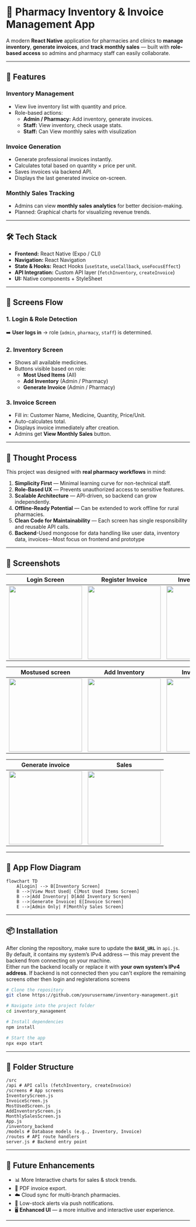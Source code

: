 # 💊 Pharmacy Inventory & Invoice Management App

A modern **React Native** application for pharmacies and clinics to **manage inventory**, **generate invoices**, and **track monthly sales** — built with **role-based access** so admins and pharmacy staff can easily collaborate.

---

## 🚀 Features

### **Inventory Management**
- View live inventory list with quantity and price.
- Role-based actions:  
  - **Admin / Pharmacy:** Add inventory, generate invoices.  
  - **Staff:** View inventory, check usage stats.
  - **Staff:** Can View monthly sales with visulization

### **Invoice Generation**
- Generate professional invoices instantly.
- Calculates total based on quantity × price per unit.
- Saves invoices via backend API.
- Displays the last generated invoice on-screen.

### **Monthly Sales Tracking**
- Admins can view **monthly sales analytics** for better decision-making.
- Planned: Graphical charts for visualizing revenue trends.

---

## 🛠 Tech Stack
- **Frontend:** React Native (Expo / CLI)
- **Navigation:** React Navigation
- **State & Hooks:** React Hooks (`useState`, `useCallback`, `useFocusEffect`)
- **API Integration:** Custom API layer (`fetchInventory`, `createInvoice`)
- **UI:** Native components + StyleSheet

---

## 📱 Screens Flow

### **1. Login & Role Detection**
➡️ **User logs in** → role (`admin`, `pharmacy`, `staff`) is determined.

### **2. Inventory Screen**
- Shows all available medicines.
- Buttons visible based on role:
  - **Most Used Items** (All)
  - **Add Inventory** (Admin / Pharmacy)
  - **Generate Invoice** (Admin / Pharmacy)

### **3. Invoice Screen**
- Fill in: Customer Name, Medicine, Quantity, Price/Unit.
- Auto-calculates total.
- Displays invoice immediately after creation.
- Admins get **View Monthly Sales** button.

---

## 🧠 Thought Process

This project was designed with **real pharmacy workflows** in mind:
1. **Simplicity First** — Minimal learning curve for non-technical staff.
2. **Role-Based UX** — Prevents unauthorized access to sensitive features.
3. **Scalable Architecture** — API-driven, so backend can grow independently.
4. **Offline-Ready Potential** — Can be extended to work offline for rural pharmacies.
5. **Clean Code for Maintainability** — Each screen has single responsibility and reusable API calls.
6. **Backend**-Used mongoose for data handling like user data, inventory data, invoices--Most focus on frontend and prototype

---


## 📸 Screenshots

| Login Screen | Register Invoice | Inventory Display |
|--------------|------------------|-------------------|
| <img src="ScreenShots/login (2).jpeg" width="200"/> | <img src="ScreenShots/register.jpeg" width="200"/> | <img src="ScreenShots/inventory.jpeg" width="200"/> |

| Mostused screen | Add Inventory | Invoice Screen |
|-----------|---------|----------|
| <img src="ScreenShots/mostused.jpeg" width="200"/> | <img src="ScreenShots/add (2).jpeg" width="200"/> | <img src="ScreenShots/invoice.jpeg" width="200"/> |

| Generate invoice | Sales | 
|--------------|---------------|
| <img src="ScreenShots/generateinvoice.jpeg" width="200"/> | <img src="ScreenShots/sales.jpeg" width="200"/> |


---

## 🔄 App Flow Diagram

```mermaid
flowchart TD
    A[Login] --> B[Inventory Screen]
    B -->|View Most Used| C[Most Used Items Screen]
    B -->|Add Inventory| D[Add Inventory Screen]
    B -->|Generate Invoice| E[Invoice Screen]
    E -->|Admin Only| F[Monthly Sales Screen]
```

---

## 📦 Installation

After cloning the repository, make sure to update the **`BASE_URL`** in `api.js`.  
By default, it contains my system’s IPv4 address — this may prevent the backend from connecting on your machine.  
Either run the backend locally or replace it with **your own system’s IPv4 address**.
If backend is not connected then you can't explore the remaining screens other then login and registerations screens

```bash
# Clone the repository
git clone https://github.com/yourusername/inventory-management.git

# Navigate into the project folder
cd inventory_management

# Install dependencies
npm install

# Start the app
npx expo start

```

---

## 🧩 Folder Structure

```
/src
/api # API calls (fetchInventory, createInvoice)
/screens # App screens
InventoryScreen.js
InvoiceScreen.js
MostUsedScreen.js
AddInventoryScreen.js
MonthlySalesScreen.js
App.js
/inventory_backend
/models # Database models (e.g., Inventory, Invoice)
/routes # API route handlers
server.js # Backend entry point
```

---

## 🔮 Future Enhancements
- 📊 More Interactive charts for sales & stock trends.
- 📄 PDF invoice export.
- ☁️ Cloud sync for multi-branch pharmacies.
- 🔔 Low-stock alerts via push notifications.
- 🖥️ **Enhanced UI** — a more intuitive and interactive user experience.

---

